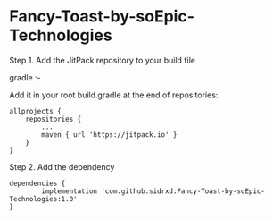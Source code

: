 # Fancy-Toast-by-soEpic-Technologies

Step 1. Add the JitPack repository to your build file

gradle :-

Add it in your root build.gradle at the end of repositories:

	allprojects {
		repositories {
			...
			maven { url 'https://jitpack.io' }
		}
	}
  
Step 2. Add the dependency

	dependencies {
	        implementation 'com.github.sidrxd:Fancy-Toast-by-soEpic-Technologies:1.0'
	}
